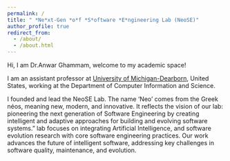 ```yaml
---
permalink: /
title: " *Ne*xt-Gen *o*f *S*oftware *E*ngineering Lab (NeoSE)"
author_profile: true
redirect_from: 
  - /about/
  - /about.html
---
```


Hi, I am Dr.Anwar Ghammam, welcome to my academic space!

I am an assistant professor at [University of Michigan-Dearborn](https://umdearborn.edu/), United States, working at the Department of Computer Information and Science.

I founded and lead the NeoSE Lab. The name ‘Neo’ comes from the Greek néos, meaning new, modern, and innovative. It reflects the vision of our lab: pioneering the next generation of Software Engineering by creating intelligent and adaptive approaches for building and evolving software systems.” lab focuses on integrating Artificial Intelligence, and software evolution research with core software engineering practices. Our work advances the future of intelligent software, addressing key challenges in software quality, maintenance, and evolution.


